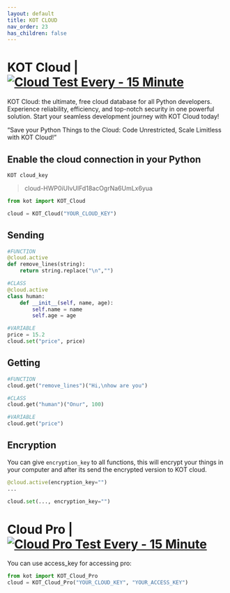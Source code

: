 ```yaml
---
layout: default
title: KOT CLOUD
nav_order: 23
has_children: false
---
```


# KOT Cloud | [![Cloud Test Every - 15 Minute](https://github.com/KOT-database/KOT/actions/workflows/cloud_test.yml/badge.svg)](https://github.com/KOT-database/KOT/actions/workflows/cloud_test.yml)
KOT Cloud: the ultimate, free cloud database for all Python developers. Experience reliability, efficiency, and top-notch security in one powerful solution. Start your seamless development journey with KOT Cloud today!

“Save your Python Things to the Cloud: Code Unrestricted, Scale Limitless with KOT Cloud!”



## Enable the cloud connection in your Python
```console
KOT cloud_key
```

> cloud-HWP0iUIvUlFd18acOgrNa6UmLx6yua

```python
from kot import KOT_Cloud

cloud = KOT_Cloud("YOUR_CLOUD_KEY")
```

## Sending


```python
#FUNCTION
@cloud.active
def remove_lines(string):
    return string.replace("\n","")

#CLASS
@cloud.active
class human:
    def __init__(self, name, age):
        self.name = name
        self.age = age

#VARIABLE
price = 15.2
cloud.set("price", price)
```


## Getting

```python
#FUNCTION
cloud.get("remove_lines")("Hi,\nhow are you")

#CLASS
cloud.get("human")("Onur", 100)

#VARIABLE
cloud.get("price")
```



## Encryption
You can give `encryption_key` to all functions, this will encrypt your things in your computer and after its send the encrypted version to KOT cloud.

```python
@cloud.active(encryption_key="")
...

cloud.set(..., encryption_key="")

```


# Cloud Pro | [![Cloud Pro Test Every - 15 Minute](https://github.com/KOT-database/KOT/actions/workflows/cloud_pro_test.yml/badge.svg)](https://github.com/KOT-database/KOT/actions/workflows/cloud_pro_test.yml)
You can use access_key for accessing pro:

```python
from kot import KOT_Cloud_Pro
cloud = KOT_Cloud_Pro("YOUR_CLOUD_KEY", "YOUR_ACCESS_KEY")
```